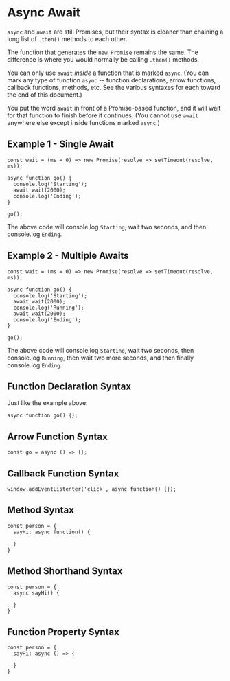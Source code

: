 # Async Await

`async` and  `await` are still Promises, but their syntax is cleaner than chaining a long list of `.then()` methods to each other.

The function that generates the `new Promise` remains the same.  The difference is where you would normally be calling `.then()` methods.

You can only use `await` *inside* a function that is marked `async`.  (You can mark any type of function `async` -- function declarations, arrow functions, callback functions, methods, etc.  See the various syntaxes for each toward the end of this document.)

You put the word `await` in front of a Promise-based function, and it will wait for that function to finish before it continues.  (You cannot use `await` anywhere else except inside functions marked `async`.)


## Example 1 - Single Await

```
const wait = (ms = 0) => new Promise(resolve => setTimeout(resolve, ms));

async function go() {
  console.log('Starting');
  await wait(2000);
  console.log('Ending');
}

go();
```

The above code will console.log `Starting`, wait two seconds, and then console.log `Ending`.


## Example 2 - Multiple Awaits

```
const wait = (ms = 0) => new Promise(resolve => setTimeout(resolve, ms));

async function go() {
  console.log('Starting');
  await wait(2000);
  console.log('Running');
  await wait(2000);
  console.log('Ending');
}

go();
```

The above code will console.log `Starting`, wait two seconds, then console.log `Running`, then wait two more seconds, and then finally console.log `Ending`.


## Function Declaration Syntax

Just like the example above:

`async function go() {};`


## Arrow Function Syntax

`const go = async () => {};`


## Callback Function Syntax

`window.addEventListenter('click', async function() {});`


## Method Syntax

```
const person = {
  sayHi: async function() {

  }
}
```


## Method Shorthand Syntax

```
const person = {
  async sayHi() {

  }
}
```


## Function Property Syntax

```
const person = {
  sayHi: async () => {

  }
}
```